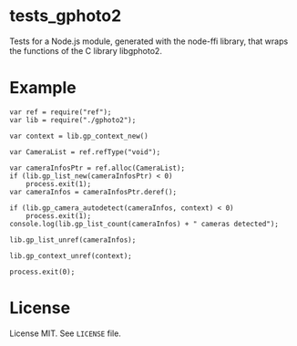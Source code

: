 tests_gphoto2
=============

Tests for a Node.js module, generated with the node-ffi library, that wraps the
functions of the C library libgphoto2.


Example
=======

    var ref = require("ref");
    var lib = require("./gphoto2");

    var context = lib.gp_context_new()

    var CameraList = ref.refType("void");

    var cameraInfosPtr = ref.alloc(CameraList);
    if (lib.gp_list_new(cameraInfosPtr) < 0)
        process.exit(1);
    var cameraInfos = cameraInfosPtr.deref();

    if (lib.gp_camera_autodetect(cameraInfos, context) < 0)
        process.exit(1);
    console.log(lib.gp_list_count(cameraInfos) + " cameras detected");

    lib.gp_list_unref(cameraInfos);

    lib.gp_context_unref(context);

    process.exit(0);


License
=======

License MIT. See `LICENSE` file.
